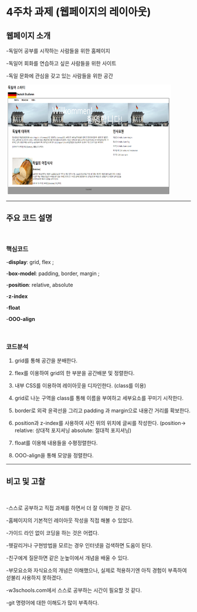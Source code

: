 # 4주차 과제 (웹페이지의 레이아웃)

## 웹페이지 소개
-독일어 공부를 시작하는 사람들을 위한 홈페이지

-독일어 회화를 연습하고 싶은 사람들을 위한 사이트

-독일 문화에 관심을 갖고 있는 사람들을 위한 공간

<img src="./images/04.png" width="450px" height="300px" title="홈페이지" alt="홈페이지 home"></img><br/>

--------------------------------
## 주요 코드 설명

<br/>

### 핵심코드

-**display**: grid, flex ;

-**box-model**: padding, border, margin ;

-**position**: relative, absolute

-**z-index**

-**float**

-**OOO-align**

<br/>

### 코드분석

1. grid를 통해 공간을 분배한다.

2. flex를 이용하여 grid의 한 부분을 공간배분 및 정렬한다.

3. 내부 CSS를 이용하여 레이아웃을 디자인한다.
    (class를 이용)

4. grid로 나눈 구역을 class를 통해 이름을 부여하고 세부요소를 꾸미기 시작한다.

5. border로 외곽 윤곽선을 그리고 padding 과 margin으로 내용간 거리를 확보한다.

6. position과 z-index를 사용하여 사진 위의 위치에 글씨를 작성한다.
    (position-> relative: 상대적 포지셔닝
                absolute: 절대적 포지셔닝)

7. float를 이용해 내용들을 수평정렬한다.

8. OOO-align을 통해 모양을 정렬한다.

-----------------------------------

## 비고 및 고찰
<br/>

-스스로 공부하고 직접 과제를 하면서 더 잘 이해한 것 같다.

-홈페이지의 기본적인 레이아웃 작성을 직접 해볼 수 있었다.

-가이드 라인 없이 코딩을 하는 것은 어렵다.

-헷갈리거나 구현방법을 모르는 경우 인터넷을 검색하면 도움이 된다.

-친구에게 질문하면 같은 눈높이에서 개념을 배울 수 있다.

-부모요소와 자식요소의 개념은 이해했으나, 실제로 적용하기엔 아직 경험이 부족하여 섣불리 사용하지 못하겠다.

-w3schools.com에서 스스로 공부하는 시간이  필요할 것 같다.

-git 명령어에 대한 이해도가 많이 부족하다.
